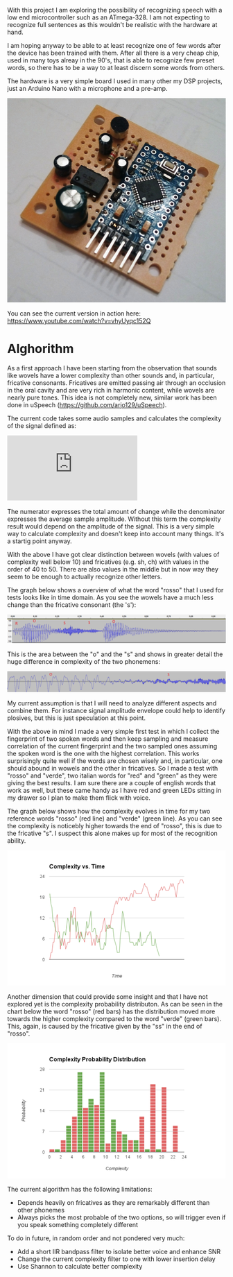With this project I am exploring the possibility of recognizing speech with a low end microcontroller such as an ATmega-328. I am not expecting to recognize full sentences as this wouldn't be realistic with the hardware at hand.

I am hoping anyway to be able to at least recognize one of few words after the device has been trained with them. After all there is a very cheap chip, used in many toys alreay in the 90's, that is able to recognize few preset words, so there has to be a way to at least discern some words from others.

The hardware is a very simple board I used in many other my DSP projects, just an Arduino Nano with a microphone and a pre-amp.

![Proto](documentation/proto.png)

You can see the current version in action here: https://www.youtube.com/watch?v=vhyUyqc152Q

Alghorithm
=============

As a first approach I have been starting from the observation that sounds like wovels have a lower complexity than other sounds and, in particular, fricative consonants. Fricatives are emitted passing air through an occlusion in the oral cavity and are very rich in harmonic content, while wovels are nearly pure tones. This idea is not completely new, similar work has been done in uSpeech (https://github.com/arjo129/uSpeech).

The current code takes some audio samples and calculates the complexity of the signal defined as:

![equation](http://latex.codecogs.com/gif.latex?c%3D%20%5Cfrac%7B%5Csum_%7Bt%3D1%7D%5E%7Bn%7D%20%5Cleft%20%7C%20s(t)-s(t-1)%5Cright%20%7C%7D%7B%5Cfrac%7B%5Csum_%7Bt%3D0%7D%5E%7Bn%7Ds(t)%7D%7Bn%7D%7D)

The numerator expresses the total amount of change while the denominator expresses the average sample amplitude. Without this term the complexity result would depend on the amplitude of the signal. This is a very simple way to calculate complexity and doesn't keep into account many things. It's a startig point anyway.

With the above I have got clear distinction between wovels (with values of complexity well below 10) and fricatives (e.g. sh, ch) with values in the order of 40 to 50. There are also values in the middle but in now way they seem to be enough to actually recognize other letters. 

The graph below shows a overview of what the word "rosso" that I used for tests looks like in time domain. As you see the wowels have a much less change than the fricative consonant (the 's'):

![Graph](documentation/rosso.png)

This is the area between the "o" and the "s" and shows in greater detail the huge difference in complexity of the two phonemens:

![Graph](documentation/os.png)

My current assumption is that I will need to analyze different aspects and combine them. For instance signal amplitude envelope could help to identify plosives, but this is just speculation at this point.

With the above in mind I made a very simple first test in which I collect the fingerprint of two spoken words and then keep sampling and measure correlation of the current fingerprint and the two sampled ones assuming the spoken word is the one with the highest correlation. This works surprisingly quite well if the words are chosen wisely and, in particular, one should abound in wowels and the other in fricatives. So I made a test with "rosso" and "verde", two italian words for "red" and "green" as they were giving the best results. I am sure there are a couple of english words that work as well, but these came handy as I have red and green LEDs sitting in my drawer so I plan to make them flick with voice.

The graph below shows how the complexity evolves in time for my two reference words "rosso" (red line) and "verde" (green line). As you can see the complexity is noticebly higher towards the end of "rosso", this is due to the fricative "s". I suspect this alone makes up for most of the recognition ability.

![Graph](documentation/ComplexityTime.png)

Another dimension that could provide some insight and that I have not explored yet is the complexity probability distributon. As can be seen in the chart below the word "rosso" (red bars) has the distribution moved more towards the higher complexity compared to the word "verde" (green bars). This, again, is caused by the fricative given by the "ss" in the end of "rosso". 

![Graph](documentation/ComplexityPD.png)


The current algorithm has the following limitations:

* Depends heavily on fricatives as they are remarkably different than other phonemes
* Always picks the most probable of the two options, so will trigger even if you speak something completely different

To do in future, in random order and not pondered very much:

* Add a short IIR bandpass filter to isolate better voice and enhance SNR
* Change the current complexity filter to one with lower insertion delay
* Use Shannon to calculate better complexity

